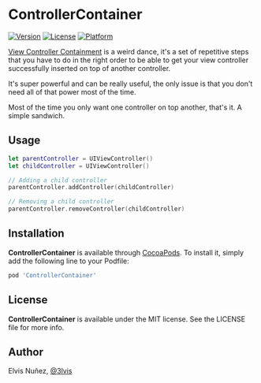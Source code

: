 # ControllerContainer

[![Version](https://img.shields.io/cocoapods/v/ControllerContainer.svg?style=flat)](http://cocoadocs.org/docsets/ControllerContainer)
[![License](https://img.shields.io/cocoapods/l/ControllerContainer.svg?style=flat)](http://cocoadocs.org/docsets/ControllerContainer)
[![Platform](https://img.shields.io/cocoapods/p/ControllerContainer.svg?style=flat)](http://cocoadocs.org/docsets/ControllerContainer)

[View Controller Containment](https://www.objc.io/issues/1-view-controllers/containment-view-controller) is a weird dance, it's a set of repetitive steps that you have to do in the right order to be able to get your view controller successfully inserted on top of another controller.

It's super powerful and can be really useful, the only issue is that you don't need all of that power most of the time.

Most of the time you only want one controller on top another, that's it. A simple sandwich.

## Usage

```swift
let parentController = UIViewController()
let childController = UIViewController()

// Adding a child controller
parentController.addController(childController)

// Removing a child controller
parentController.removeController(childController)
```

## Installation

**ControllerContainer** is available through [CocoaPods](http://cocoapods.org). To install
it, simply add the following line to your Podfile:

```ruby
pod 'ControllerContainer'
```

## License

**ControllerContainer** is available under the MIT license. See the LICENSE file for more info.

## Author

Elvis Nuñez, [@3lvis](https://twitter.com/3lvis)
